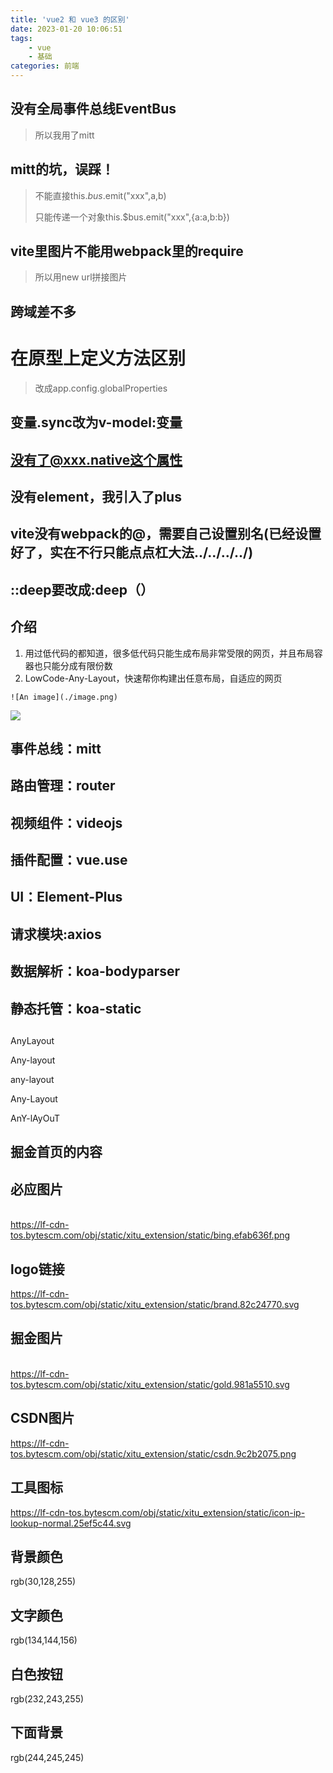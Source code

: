 ```yaml
---
title: 'vue2 和 vue3 的区别'
date: 2023-01-20 10:06:51
tags: 
    - vue
    - 基础
categories: 前端
---
```


## 没有全局事件总线EventBus

> 所以我用了mitt

## mitt的坑，误踩！

> 不能直接this.$bus.$emit("xxx",a,b)
>
> 只能传递一个对象this.\$bus.emit("xxx",{a:a,b:b})

## vite里图片不能用webpack里的require

> 所以用new url拼接图片

## 跨域差不多

# 在原型上定义方法区别

> 改成app.config.globalProperties

## 变量.sync改为v-model:变量

## 没有了@xxx.native这个属性

## 没有element，我引入了plus

## vite没有webpack的@，需要自己设置别名(已经设置好了，实在不行只能点点杠大法../../../../)

## ::deep要改成:deep（）

## 介绍

1. 用过低代码的都知道，很多低代码只能生成布局非常受限的网页，并且布局容器也只能分成有限份数
2. LowCode-Any-Layout，快速帮你构建出任意布局，自适应的网页

```
![An image](./image.png)
```

![](file://C:\Personal\Documents/IkMarkdown/.assets/vue2和vue3区别.md292771.0675869.png)

## 事件总线：mitt

## 路由管理：router

## 视频组件：videojs

## 插件配置：vue.use

## UI：Element-Plus

## 请求模块:axios

## 数据解析：koa-bodyparser

## 静态托管：koa-static

## 

AnyLayout

Any-layout

any-layout

Any-Layout

AnY-lAyOuT

## 掘金首页的内容

## 必应图片

<br/>https://lf-cdn-tos.bytescm.com/obj/static/xitu_extension/static/bing.efab636f.png

## logo链接

https://lf-cdn-tos.bytescm.com/obj/static/xitu_extension/static/brand.82c24770.svg

## 掘金图片

<br/>https://lf-cdn-tos.bytescm.com/obj/static/xitu_extension/static/gold.981a5510.svg

## CSDN图片

https://lf-cdn-tos.bytescm.com/obj/static/xitu_extension/static/csdn.9c2b2075.png

## 工具图标

https://lf-cdn-tos.bytescm.com/obj/static/xitu_extension/static/icon-ip-lookup-normal.25ef5c44.svg

## 背景颜色

rgb(30,128,255)

## 文字颜色

rgb(134,144,156)

## 白色按钮

rgb(232,243,255)

## 下面背景

rgb(244,245,245)
